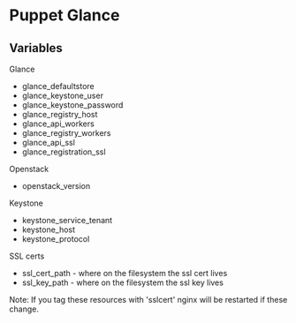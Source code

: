 Puppet Glance
=============

Variables
---------

Glance

 * glance_defaultstore
 * glance_keystone_user
 * glance_keystone_password
 * glance_registry_host
 * glance_api_workers
 * glance_registry_workers
 * glance_api_ssl
 * glance_registration_ssl

Openstack

 * openstack_version

Keystone

 * keystone_service_tenant
 * keystone_host
 * keystone_protocol

SSL certs

 * ssl_cert_path - where on the filesystem the ssl cert lives
 * ssl_key_path  - where on the filesystem the ssl key lives

Note: If you tag these resources with 'sslcert' nginx will be restarted if these change.
